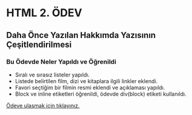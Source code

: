 # HTML 2. ÖDEV
## Daha Önce Yazılan Hakkımda Yazısının Çeşitlendirilmesi
### Bu Ödevde Neler Yapıldı ve Öğrenildi
- Sıralı ve sırasız listeler yapıldı.
- Listede belirtilen film, dizi ve kitaplara ilgili linkler eklendi.
- Favori seçtiğim bir filmin resmi eklendi ve açıklaması yapıldı.
- Block ve inline etiketleri öğrenildi, ödevde div(block) etiketi kullanıldı.

[Ödeve ulaşmak için tıklayınız.](https://github.com/ulkerahmet/htmlodev2)
